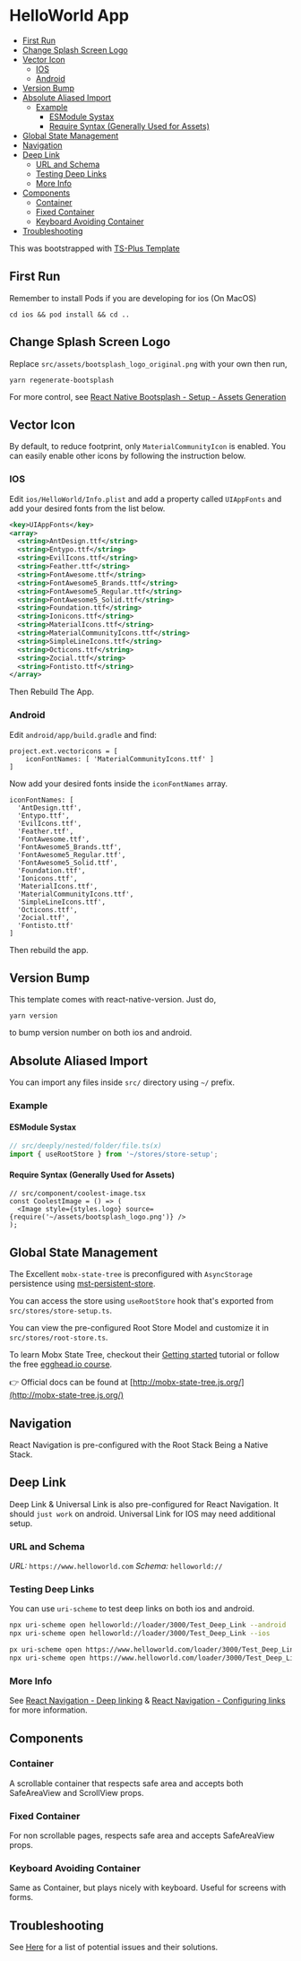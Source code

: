 # HelloWorld App <!-- omit in toc -->

- [First Run](#first-run)
- [Change Splash Screen Logo](#change-splash-screen-logo)
- [Vector Icon](#vector-icon)
  - [IOS](#ios)
  - [Android](#android)
- [Version Bump](#version-bump)
- [Absolute Aliased Import](#absolute-aliased-import)
  - [Example](#example)
    - [ESModule Systax](#esmodule-systax)
    - [Require Syntax (Generally Used for Assets)](#require-syntax-generally-used-for-assets)
- [Global State Management](#global-state-management)
- [Navigation](#navigation)
- [Deep Link](#deep-link)
  - [URL and Schema](#url-and-schema)
  - [Testing Deep Links](#testing-deep-links)
  - [More Info](#more-info)
- [Components](#components)
  - [Container](#container)
  - [Fixed Container](#fixed-container)
  - [Keyboard Avoiding Container](#keyboard-avoiding-container)
- [Troubleshooting](#troubleshooting)

This was bootstrapped with [TS-Plus Template](https://github.com/kuasha420/react-native-template-ts-plus)

## First Run

Remember to install Pods if you are developing for ios (On MacOS)

`cd ios && pod install && cd ..`

## Change Splash Screen Logo

Replace `src/assets/bootsplash_logo_original.png` with your own then run,

`yarn regenerate-bootsplash`

For more control, see [React Native Bootsplash - Setup - Assets Generation](https://github.com/zoontek/react-native-bootsplash#assets-generation)

## Vector Icon

By default, to reduce footprint, only `MaterialCommunityIcon` is enabled. You can easily enable other icons by following the instruction below.

### IOS

Edit `ios/HelloWorld/Info.plist` and add a property called `UIAppFonts` and add your desired fonts from the list below.

```xml
<key>UIAppFonts</key>
<array>
  <string>AntDesign.ttf</string>
  <string>Entypo.ttf</string>
  <string>EvilIcons.ttf</string>
  <string>Feather.ttf</string>
  <string>FontAwesome.ttf</string>
  <string>FontAwesome5_Brands.ttf</string>
  <string>FontAwesome5_Regular.ttf</string>
  <string>FontAwesome5_Solid.ttf</string>
  <string>Foundation.ttf</string>
  <string>Ionicons.ttf</string>
  <string>MaterialIcons.ttf</string>
  <string>MaterialCommunityIcons.ttf</string>
  <string>SimpleLineIcons.ttf</string>
  <string>Octicons.ttf</string>
  <string>Zocial.ttf</string>
  <string>Fontisto.ttf</string>
</array>
```

Then Rebuild The App.

### Android

Edit `android/app/build.gradle` and find:

```shell
project.ext.vectoricons = [
    iconFontNames: [ 'MaterialCommunityIcons.ttf' ]
]
```

Now add your desired fonts inside the `iconFontNames` array.

```shell
iconFontNames: [
  'AntDesign.ttf',
  'Entypo.ttf',
  'EvilIcons.ttf',
  'Feather.ttf',
  'FontAwesome.ttf',
  'FontAwesome5_Brands.ttf',
  'FontAwesome5_Regular.ttf',
  'FontAwesome5_Solid.ttf',
  'Foundation.ttf',
  'Ionicons.ttf',
  'MaterialIcons.ttf',
  'MaterialCommunityIcons.ttf',
  'SimpleLineIcons.ttf',
  'Octicons.ttf',
  'Zocial.ttf',
  'Fontisto.ttf'
]
```

Then rebuild the app.

## Version Bump

This template comes with react-native-version. Just do,

`yarn version`

to bump version number on both ios and android.

## Absolute Aliased Import

You can import any files inside `src/` directory using `~/` prefix.

### Example

#### ESModule Systax

```ts
// src/deeply/nested/folder/file.ts(x)
import { useRootStore } from '~/stores/store-setup';
```

#### Require Syntax (Generally Used for Assets)

```tsx
// src/component/coolest-image.tsx
const CoolestImage = () => (
  <Image style={styles.logo} source={require('~/assets/bootsplash_logo.png')} />
);
```

## Global State Management

The Excellent `mobx-state-tree` is preconfigured with `AsyncStorage` persistence using [mst-persistent-store](https://github.com/kuasha420/mst-persistent-store).

You can access the store using `useRootStore` hook that's exported from `src/stores/store-setup.ts`.

You can view the pre-configured Root Store Model and customize it in `src/stores/root-store.ts`.

To learn Mobx State Tree, checkout their [Getting started](https://mobx-state-tree.js.org/intro/getting-started) tutorial or follow the free [egghead.io course](https://egghead.io/courses/manage-application-state-with-mobx-state-tree).

👉 Official docs can be found at [http://mobx-state-tree.js.org/](http://mobx-state-tree.js.org/)

## Navigation

React Navigation is pre-configured with the Root Stack Being a Native Stack.

## Deep Link

Deep Link & Universal Link is also pre-configured for React Navigation. It should `just work` on android. Universal Link for IOS may need additional setup.

### URL and Schema

_URL:_ `https://www.helloworld.com`
_Schema:_ `helloworld://`

### Testing Deep Links

You can use `uri-scheme` to test deep links on both ios and android.

```sh
npx uri-scheme open helloworld://loader/3000/Test_Deep_Link --android
npx uri-scheme open helloworld://loader/3000/Test_Deep_Link --ios

px uri-scheme open https://www.helloworld.com/loader/3000/Test_Deep_Link --android
npx uri-scheme open https://www.helloworld.com/loader/3000/Test_Deep_Link --ios
```

### More Info

See [React Navigation - Deep linking](https://reactnavigation.org/docs/deep-linking/) & [React Navigation - Configuring links](https://reactnavigation.org/docs/configuring-links/) for more information.

## Components

### Container

A scrollable container that respects safe area and accepts both SafeAreaView and ScrollView props.

### Fixed Container

For non scrollable pages, respects safe area and accepts SafeAreaView props.

### Keyboard Avoiding Container

Same as Container, but plays nicely with keyboard. Useful for screens with forms.

## Troubleshooting

See [Here](https://github.com/kuasha420/react-native-template-ts-plus#troubleshooting) for a list of potential issues and their solutions.
